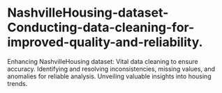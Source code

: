 # NashvilleHousing-dataset-Conducting-data-cleaning-for-improved-quality-and-reliability.
Enhancing NashvilleHousing dataset: Vital data cleaning to ensure accuracy. Identifying and resolving inconsistencies, missing values, and anomalies for reliable analysis. Unveiling valuable insights into housing trends.
